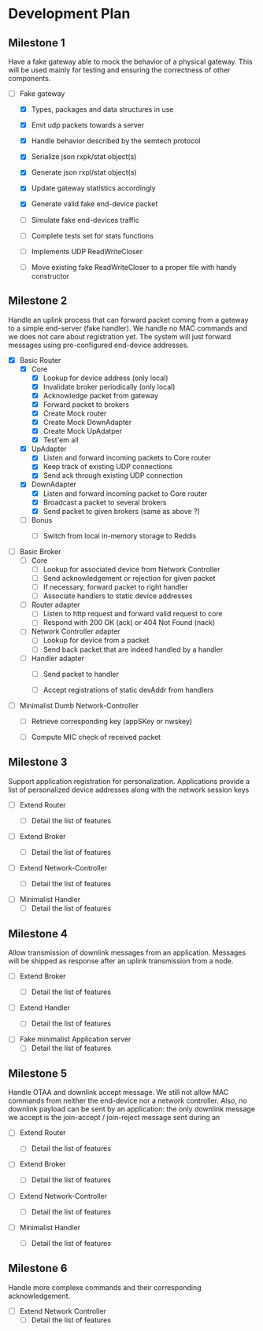 Development Plan
================

## Milestone 1
Have a fake gateway able to mock the behavior of a physical gateway. This will be used
mainly for testing and ensuring the correctness of other components.

- [ ] Fake gateway
    - [x] Types, packages and data structures in use
    - [x] Emit udp packets towards a server
    - [x] Handle behavior described by the semtech protocol
    - [x] Serialize json rxpk/stat object(s) 
    - [x] Generate json rxpl/stat object(s)
    - [x] Update gateway statistics accordingly
    - [x] Generate valid fake end-device packet
    - [ ] Simulate fake end-devices traffic
    - [ ] Complete tests set for stats functions
    - [ ] Implements UDP ReadWriteCloser 
    - [ ] Move existing fake ReadWriteCloser to a proper file with handy constructor


## Milestone 2
Handle an uplink process that can forward packet coming from a gateway to a simple end-server
(fake handler). We handle no MAC commands and we does not care about registration yet. The
system will just forward messages using pre-configured end-device addresses.


- [x] Basic Router  
    - [x] Core
        - [x] Lookup for device address (only local)
        - [x] Invalidate broker periodically (only local)
        - [x] Acknowledge packet from gateway
        - [x] Forward packet to brokers
        - [x] Create Mock router
        - [x] Create Mock DownAdapter
        - [x] Create Mock UpAdatper
        - [x] Test'em all
    - [x] UpAdapter
        - [x] Listen and forward incoming packets to Core router
        - [x] Keep track of existing UDP connections
        - [x] Send ack through existing UDP connection
    - [x] DownAdapter
        - [x] Listen and forward incoming packet to Core router
        - [x] Broadcast a packet to several brokers
        - [x] Send packet to given brokers (same as above ?)
    - [ ] Bonus
        - [ ] Switch from local in-memory storage to Reddis


- [ ] Basic Broker
    - [ ] Core
        - [ ] Lookup for associated device from Network Controller
        - [ ] Send acknowledgement or rejection for given packet
        - [ ] If necessary, forward packet to right handler
        - [ ] Associate handlers to static device addresses
    - [ ] Router adapter
        - [ ] Listen to http request and forward valid request to core 
        - [ ] Respond with 200 OK (ack) or 404 Not Found (nack)
    - [ ] Network Controller adapter
        - [ ] Lookup for device from a packet
        - [ ] Send back packet that are indeed handled by a handler
    - [ ] Handler adapter
        - [ ] Send packet to handler
        - [ ] Accept registrations of static devAddr from handlers



- [ ] Minimalist Dumb Network-Controller
    - [ ] Retrieve corresponding key (appSKey or nwskey)
    - [ ] Compute MIC check of received packet


## Milestone 3
Support application registration for personalization. Applications provide a list of
personalized device addresses along with the network session keys

- [ ] Extend Router
    - [ ] Detail the list of features


- [ ] Extend Broker
    - [ ] Detail the list of features


- [ ] Extend Network-Controller
    - [ ] Detail the list of features


- [ ] Minimalist Handler
    - [ ] Detail the list of features

## Milestone 4
Allow transmission of downlink messages from an application. Messages will be shipped as
response after an uplink transmission from a node.

- [ ] Extend Broker
    - [ ] Detail the list of features


- [ ] Extend Handler
    - [ ] Detail the list of features


- [ ] Fake minimalist Application server
    - [ ] Detail the list of features

## Milestone 5
Handle OTAA and downlink accept message. We still not allow MAC commands from neither the
end-device nor a network controller. Also, no downlink payload can be sent by an application:
the only downlink message we accept is the join-accept / join-reject message sent during an

- [ ] Extend Router
    - [ ] Detail the list of features


- [ ] Extend Broker
    - [ ] Detail the list of features


- [ ] Extend Network-Controller
    - [ ] Detail the list of features


- [ ] Minimalist Handler
    - [ ] Detail the list of features



## Milestone 6
Handle more complexe commands and their corresponding acknowledgement. 

- [ ] Extend Network Controller
    - [ ] Detail the list of features
